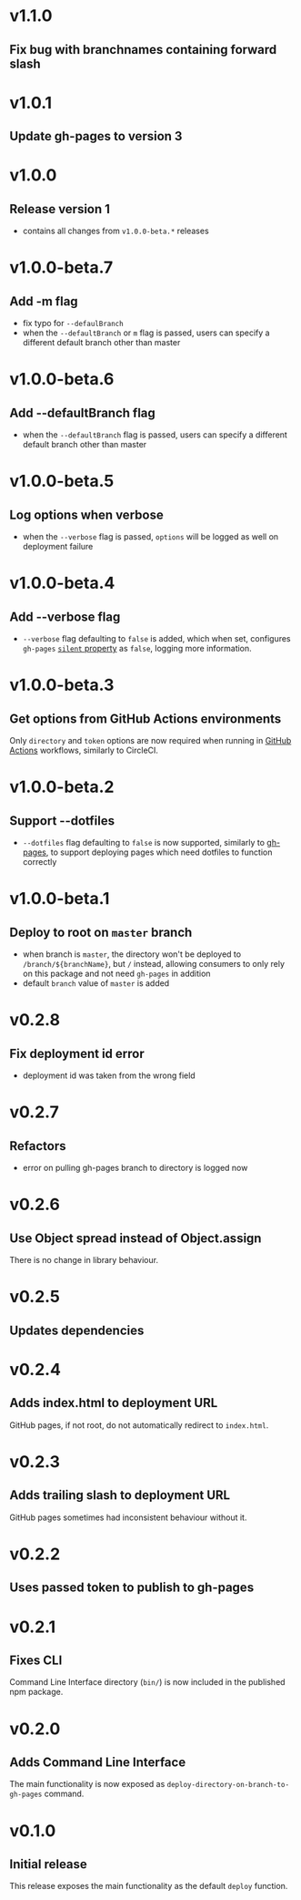 # v1.1.0

## Fix bug with branchnames containing forward slash

# v1.0.1

## Update gh-pages to version 3

# v1.0.0

## Release version 1

- contains all changes from `v1.0.0-beta.*` releases

# v1.0.0-beta.7

## Add -m flag

- fix typo for `--defaulBranch`
- when the `--defaultBranch` or `m` flag is passed, users can specify a different default branch other than master

# v1.0.0-beta.6

## Add --defaultBranch flag

- when the `--defaultBranch` flag is passed, users can specify a different default branch other than master

# v1.0.0-beta.5

## Log options when verbose

- when the `--verbose` flag is passed, `options` will be logged as well on deployment failure

# v1.0.0-beta.4

## Add --verbose flag

- `--verbose` flag defaulting to `false` is added, which when set, configures `gh-pages` [`silent` property](https://www.npmjs.com/package/gh-pages#optionssilent) as `false`, logging more information.

# v1.0.0-beta.3

## Get options from GitHub Actions environments

Only `directory` and `token` options are now required when running in [GitHub Actions](https://help.github.com/en/actions) workflows, similarly to CircleCI.

# v1.0.0-beta.2

## Support --dotfiles

- `--dotfiles` flag defaulting to `false` is now supported, similarly to [gh-pages](https://www.npmjs.com/package/gh-pages#optionsdotfiles), to support deploying pages which need dotfiles to function correctly

# v1.0.0-beta.1

## Deploy to root on `master` branch

- when branch is `master`, the directory won't be deployed to `/branch/${branchName}`, but `/` instead, allowing consumers to only rely on this package and not need `gh-pages` in addition
- default `branch` value of `master` is added

# v0.2.8

## Fix deployment id error

- deployment id was taken from the wrong field

# v0.2.7

## Refactors

- error on pulling gh-pages branch to directory is logged now

# v0.2.6

## Use Object spread instead of Object.assign

There is no change in library behaviour.

# v0.2.5

## Updates dependencies

# v0.2.4

## Adds index.html to deployment URL

GitHub pages, if not root, do not automatically redirect to `index.html`.

# v0.2.3

## Adds trailing slash to deployment URL

GitHub pages sometimes had inconsistent behaviour without it.

# v0.2.2

## Uses passed token to publish to gh-pages

# v0.2.1

## Fixes CLI

Command Line Interface directory (`bin/`) is now included in the published npm package.

# v0.2.0

## Adds Command Line Interface

The main functionality is now exposed as `deploy-directory-on-branch-to-gh-pages` command.

# v0.1.0

## Initial release

This release exposes the main functionality as the default `deploy` function.
